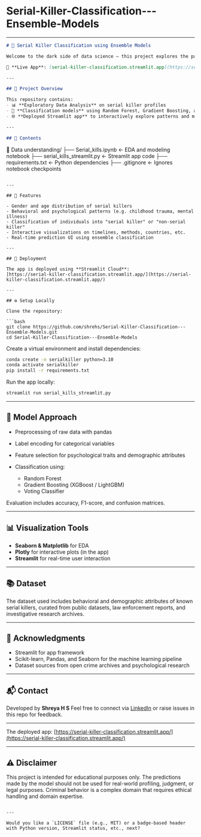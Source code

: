 # Serial-Killer-Classification---Ensemble-Models
---

```markdown
# 🔪 Serial Killer Classification using Ensemble Models

Welcome to the dark side of data science — this project explores the patterns, behaviors, and profiles of serial killers using machine learning and interactive visualizations. From historical EDA to predictive modeling, the project takes a data-driven approach to better understand criminal psychology and classification using ensemble learning techniques.

🔗 **Live App**: [serial-killer-classification.streamlit.app](https://serial-killer-classification.streamlit.app/)

---

## 📌 Project Overview

This repository contains:
- 📊 **Exploratory Data Analysis** on serial killer profiles
- 🧠 **Classification models** using Random Forest, Gradient Boosting, and other ensemble methods
- 🌐 **Deployed Streamlit app** to interactively explore patterns and make predictions

---

## 📂 Contents

```

📁 Data understanding/
├── Serial\_kills.ipynb              <- EDA and modeling notebook
├── serial\_kills\_streamlit.py       <- Streamlit app code
├── requirements.txt                <- Python dependencies
├── .gitignore                      <- Ignores notebook checkpoints

````

---

## 🧪 Features

- Gender and age distribution of serial killers
- Behavioral and psychological patterns (e.g. childhood trauma, mental illness)
- Classification of individuals into "serial killer" or "non-serial killer"
- Interactive visualizations on timelines, methods, countries, etc.
- Real-time prediction UI using ensemble classification

---

## 🚀 Deployment

The app is deployed using **Streamlit Cloud**:  
[https://serial-killer-classification.streamlit.app/](https://serial-killer-classification.streamlit.app/)

---

## ⚙️ Setup Locally

Clone the repository:

```bash
git clone https://github.com/shrehs/Serial-Killer-Classification---Ensemble-Models.git
cd Serial-Killer-Classification---Ensemble-Models
````

Create a virtual environment and install dependencies:

```bash
conda create -n serialkiller python=3.10
conda activate serialkiller
pip install -r requirements.txt
```

Run the app locally:

```bash
streamlit run serial_kills_streamlit.py
```

---

## 🧠 Model Approach

* Preprocessing of raw data with pandas
* Label encoding for categorical variables
* Feature selection for psychological traits and demographic attributes
* Classification using:

  * Random Forest
  * Gradient Boosting (XGBoost / LightGBM)
  * Voting Classifier

Evaluation includes accuracy, F1-score, and confusion matrices.

---

## 📊 Visualization Tools

* **Seaborn & Matplotlib** for EDA
* **Plotly** for interactive plots (in the app)
* **Streamlit** for real-time user interaction

---

## 📚 Dataset

The dataset used includes behavioral and demographic attributes of known serial killers, curated from public datasets, law enforcement reports, and investigative research archives.

---

## 🙏 Acknowledgments

* Streamlit for app framework
* Scikit-learn, Pandas, and Seaborn for the machine learning pipeline
* Dataset sources from open crime archives and psychological research

---

## 📬 Contact

Developed by **Shreya H S**
Feel free to connect via [LinkedIn](https://www.linkedin.com/in/shreya-h-s) or raise issues in this repo for feedback.

---

The deployed app: [https://serial-killer-classification.streamlit.app/](https://serial-killer-classification.streamlit.app/)

---

## ⚠️ Disclaimer

This project is intended for educational purposes only. The predictions made by the model should not be used for real-world profiling, judgment, or legal purposes. Criminal behavior is a complex domain that requires ethical handling and domain expertise.

```

---

Would you like a `LICENSE` file (e.g., MIT) or a badge-based header with Python version, Streamlit status, etc., next?
```
